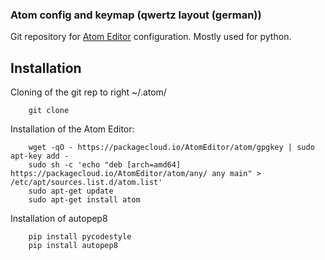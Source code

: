 ### Atom config and keymap (qwertz layout (german)) ###

Git repository for [Atom Editor](https://atom.io/) configuration. Mostly used for python.

## Installation ##

Cloning of the git rep to right ~/.atom/

```
    git clone
```

Installation of the Atom Editor:

```
    wget -qO - https://packagecloud.io/AtomEditor/atom/gpgkey | sudo apt-key add -
    sudo sh -c 'echo "deb [arch=amd64] https://packagecloud.io/AtomEditor/atom/any/ any main" > /etc/apt/sources.list.d/atom.list'
    sudo apt-get update
    sudo apt-get install atom
```

Installation of autopep8

```
    pip install pycodestyle
    pip install autopep8

```


